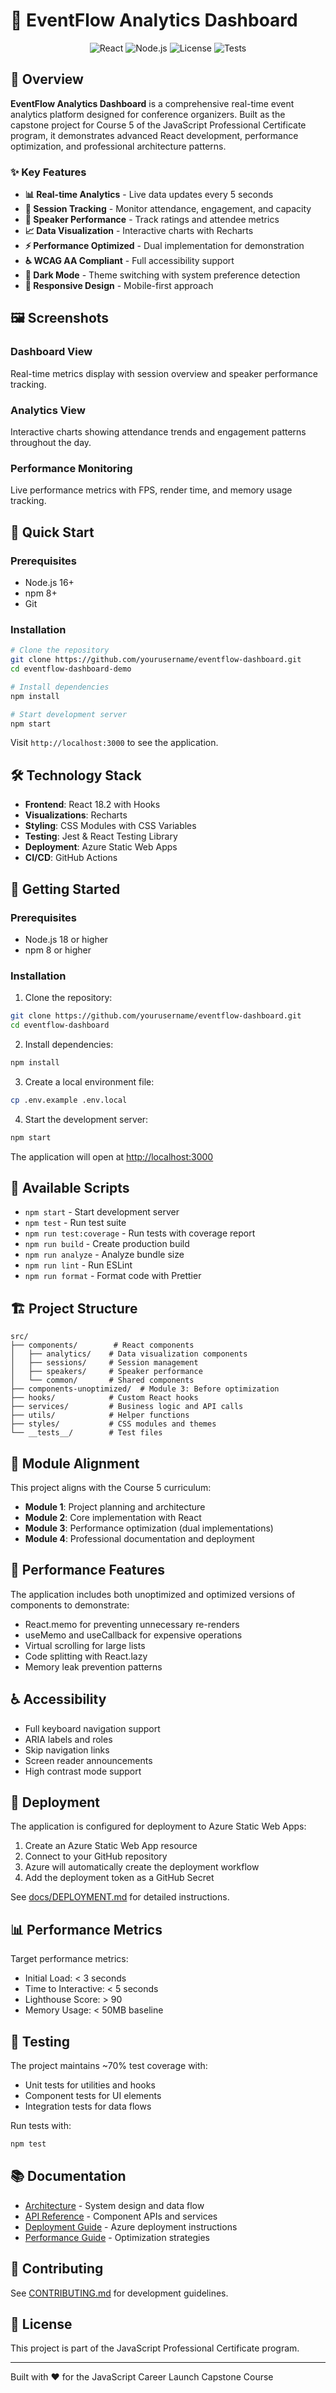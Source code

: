 # 🎯 EventFlow Analytics Dashboard

<div align="center">
  <img src="https://img.shields.io/badge/React-18.2.0-blue?style=for-the-badge&logo=react" alt="React">
  <img src="https://img.shields.io/badge/Node.js-16+-green?style=for-the-badge&logo=node.js" alt="Node.js">
  <img src="https://img.shields.io/badge/License-MIT-yellow?style=for-the-badge" alt="License">
  <img src="https://img.shields.io/badge/Tests-70%25+-brightgreen?style=for-the-badge" alt="Tests">
</div>

## 🚀 Overview

**EventFlow Analytics Dashboard** is a comprehensive real-time event analytics platform designed for conference organizers. Built as the capstone project for Course 5 of the JavaScript Professional Certificate program, it demonstrates advanced React development, performance optimization, and professional architecture patterns.

### ✨ Key Features

- **📊 Real-time Analytics** - Live data updates every 5 seconds
- **🎯 Session Tracking** - Monitor attendance, engagement, and capacity
- **👥 Speaker Performance** - Track ratings and attendee metrics
- **📈 Data Visualization** - Interactive charts with Recharts
- **⚡ Performance Optimized** - Dual implementation for demonstration
- **♿ WCAG AA Compliant** - Full accessibility support
- **🌙 Dark Mode** - Theme switching with system preference detection
- **📱 Responsive Design** - Mobile-first approach

## 🖼️ Screenshots

### Dashboard View
Real-time metrics display with session overview and speaker performance tracking.

### Analytics View  
Interactive charts showing attendance trends and engagement patterns throughout the day.

### Performance Monitoring
Live performance metrics with FPS, render time, and memory usage tracking.

## 🚦 Quick Start

### Prerequisites
- Node.js 16+ 
- npm 8+
- Git

### Installation

```bash
# Clone the repository
git clone https://github.com/yourusername/eventflow-dashboard.git
cd eventflow-dashboard-demo

# Install dependencies
npm install

# Start development server
npm start
```

Visit `http://localhost:3000` to see the application.

## 🛠️ Technology Stack

- **Frontend**: React 18.2 with Hooks
- **Visualizations**: Recharts
- **Styling**: CSS Modules with CSS Variables
- **Testing**: Jest & React Testing Library
- **Deployment**: Azure Static Web Apps
- **CI/CD**: GitHub Actions

## 🚦 Getting Started

### Prerequisites

- Node.js 18 or higher
- npm 8 or higher

### Installation

1. Clone the repository:
```bash
git clone https://github.com/yourusername/eventflow-dashboard.git
cd eventflow-dashboard
```

2. Install dependencies:
```bash
npm install
```

3. Create a local environment file:
```bash
cp .env.example .env.local
```

4. Start the development server:
```bash
npm start
```

The application will open at [http://localhost:3000](http://localhost:3000)

## 📝 Available Scripts

- `npm start` - Start development server
- `npm test` - Run test suite
- `npm run test:coverage` - Run tests with coverage report
- `npm run build` - Create production build
- `npm run analyze` - Analyze bundle size
- `npm run lint` - Run ESLint
- `npm run format` - Format code with Prettier

## 🏗️ Project Structure

```
src/
├── components/        # React components
│   ├── analytics/    # Data visualization components
│   ├── sessions/     # Session management
│   ├── speakers/     # Speaker performance
│   └── common/       # Shared components
├── components-unoptimized/  # Module 3: Before optimization
├── hooks/            # Custom React hooks
├── services/         # Business logic and API calls
├── utils/            # Helper functions
├── styles/           # CSS modules and themes
└── __tests__/        # Test files
```

## 🎯 Module Alignment

This project aligns with the Course 5 curriculum:

- **Module 1**: Project planning and architecture
- **Module 2**: Core implementation with React
- **Module 3**: Performance optimization (dual implementations)
- **Module 4**: Professional documentation and deployment

## 🔧 Performance Features

The application includes both unoptimized and optimized versions of components to demonstrate:

- React.memo for preventing unnecessary re-renders
- useMemo and useCallback for expensive operations
- Virtual scrolling for large lists
- Code splitting with React.lazy
- Memory leak prevention patterns

## ♿ Accessibility

- Full keyboard navigation support
- ARIA labels and roles
- Skip navigation links
- Screen reader announcements
- High contrast mode support

## 🚀 Deployment

The application is configured for deployment to Azure Static Web Apps:

1. Create an Azure Static Web App resource
2. Connect to your GitHub repository
3. Azure will automatically create the deployment workflow
4. Add the deployment token as a GitHub Secret

See [docs/DEPLOYMENT.md](docs/DEPLOYMENT.md) for detailed instructions.

## 📊 Performance Metrics

Target performance metrics:
- Initial Load: < 3 seconds
- Time to Interactive: < 5 seconds
- Lighthouse Score: > 90
- Memory Usage: < 50MB baseline

## 🧪 Testing

The project maintains ~70% test coverage with:
- Unit tests for utilities and hooks
- Component tests for UI elements
- Integration tests for data flows

Run tests with:
```bash
npm test
```

## 📚 Documentation

- [Architecture](docs/ARCHITECTURE.md) - System design and data flow
- [API Reference](docs/API.md) - Component APIs and services
- [Deployment Guide](docs/DEPLOYMENT.md) - Azure deployment instructions
- [Performance Guide](docs/PERFORMANCE.md) - Optimization strategies

## 🤝 Contributing

See [CONTRIBUTING.md](CONTRIBUTING.md) for development guidelines.

## 📄 License

This project is part of the JavaScript Professional Certificate program.

---

Built with ❤️ for the JavaScript Career Launch Capstone Course
